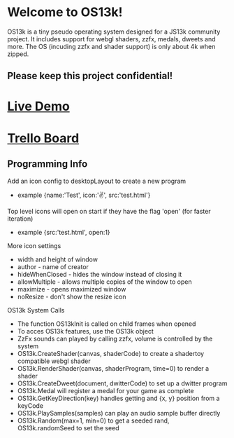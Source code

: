 # Welcome to OS13k!

OS13k is a tiny pseudo operating system designed for a JS13k community project. It includes support for webgl shaders, zzfx, medals, dweets and more. The OS (incuding zzfx and shader support) is only about 4k when zipped.


## Please keep this project confidential!

# [Live Demo](https://killedbyapixel.github.io/OS13k)
# [Trello Board](https://trello.com/b/1PNeOZfM/os13k)

## Programming Info

Add an icon config to desktopLayout to create a new program
- example {name:'Test', icon:'✌️', src:'test.html'}

Top level icons will open on start if they have the flag 'open' (for faster iteration)
- example {src:'test.html', open:1}

More icon settings
- width and height of window
- author - name of creator
- hideWhenClosed - hides the window instead of closing it
- allowMultiple - allows multiple copies of the window to open
- maximize - opens maximized window
- noResize - don't show the resize icon

OS13k System Calls
- The function OS13kInit is called on child frames when opened
- To acces OS13k features, use the OS13k object
- ZzFx sounds can played by calling zzfx, volume is controlled by the system
- OS13k.CreateShader(canvas, shaderCode) to create a shadertoy compatible webgl shader
- OS13k.RenderShader(canvas, shaderProgram, time=0) to render a shader
- OS13k.CreateDweet(document, dwitterCode) to set up a dwitter program
- OS13k.Medal will register a medal for your game as complete
- OS13k.GetKeyDirection(key) handles getting and {x, y} position from a keyCode
- OS13k.PlaySamples(samples) can play an audio sample buffer directly
- OS13k.Random(max=1, min=0) to get a seeded rand, OS13k.randomSeed to set the seed
